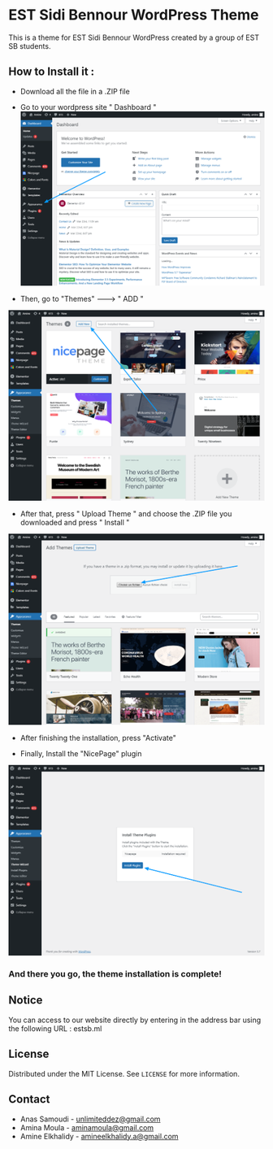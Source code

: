 # EST Sidi Bennour WordPress Theme

This is a theme for EST Sidi Bennour WordPress created by a group of EST SB students.



## How to Install it : 

  - Download all the file in a .ZIP file
  - Go to your wordpress site " Dashboard "
  ![alt text](https://github.com/AmineElkhalidy/ESTSB/blob/main/cap1.png)

- Then, go to "Themes" ---> " ADD "

 ![alt text](https://github.com/AmineElkhalidy/ESTSB/blob/main/cap2.png)
 
 - After that, press " Upload Theme " and choose the .ZIP file you downloaded and press " Install " 

![alt text](https://github.com/AmineElkhalidy/ESTSB/blob/main/cap3.png)

- After finishing the installation, press "Activate"
 
 - Finally, Install the "NicePage" plugin
 
![alt text](https://github.com/AmineElkhalidy/ESTSB/blob/main/cap4.png)


### And there you go, the theme installation is complete!

## Notice 
You can access to our website directly by entering in the address bar using the following URL : estsb.ml 

## License

Distributed under the MIT License. See `LICENSE` for more information.

## Contact

- Anas Samoudi - unlimiteddez@gmail.com
- Amina Moula - aminamoula@gmail.com
- Amine Elkhalidy - amineelkhalidy.a@gmail.com
